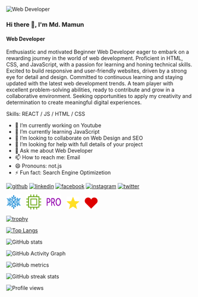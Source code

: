 ![Web Developer](https://arturssmirnovs.github.io/github-profile-readme-generator/images/banner.png)

### Hi there 👋, I'm Md. Mamun
#### Web Developer


Enthusiastic and motivated Beginner Web Developer eager to embark on a rewarding journey in the world of web development. Proficient in HTML, CSS, and JavaScript, with a passion for learning and honing technical skills. Excited to build responsive and user-friendly websites, driven by a strong eye for detail and design. Committed to continuous learning and staying updated with the latest web development trends. A team player with excellent problem-solving abilities, ready to contribute and grow in a collaborative environment. Seeking opportunities to apply my creativity and determination to create meaningful digital experiences.

Skills: REACT / JS / HTML / CSS

- 🔭 I’m currently working on Youtube 
- 🌱 I’m currently learning JavaScript 
- 👯 I’m looking to collaborate on Web Design and SEO 
- 🤔 I’m looking for help with full details of your project 
- 💬 Ask me about Web Developer 
- 📫 How to reach me: Email 
- 😄 Pronouns: not.js 
- ⚡ Fun fact: Search Engine Optimizetion  


[<img src='https://cdn.jsdelivr.net/npm/simple-icons@3.0.1/icons/github.svg' alt='github' height='40'>](https://github.com/MamunWebPro)  [<img src='https://cdn.jsdelivr.net/npm/simple-icons@3.0.1/icons/linkedin.svg' alt='linkedin' height='40'>](https://www.linkedin.com/in/MamunWebPro/)  [<img src='https://cdn.jsdelivr.net/npm/simple-icons@3.0.1/icons/facebook.svg' alt='facebook' height='40'>](https://www.facebook.com/MamunWebPro)  [<img src='https://cdn.jsdelivr.net/npm/simple-icons@3.0.1/icons/instagram.svg' alt='instagram' height='40'>](https://www.instagram.com/MamunWebPro/)  [<img src='https://cdn.jsdelivr.net/npm/simple-icons@3.0.1/icons/twitter.svg' alt='twitter' height='40'>](https://twitter.com/MamunWebPro)  

<a href='https://archiveprogram.github.com/'><img src='https://raw.githubusercontent.com/acervenky/animated-github-badges/master/assets/acbadge.gif' width='40' height='40'></a> <a href='https://docs.github.com/en/developers'><img src='https://raw.githubusercontent.com/acervenky/animated-github-badges/master/assets/devbadge.gif' width='40' height='40'></a> <a href='https://github.com/pricing'><img src='https://raw.githubusercontent.com/acervenky/animated-github-badges/master/assets/pro.gif' width='40' height='40'></a> <a href='https://stars.github.com/'><img src='https://raw.githubusercontent.com/acervenky/animated-github-badges/master/assets/starbadge.gif' width='35' height='35'></a> <a href='https://docs.github.com/en/github/supporting-the-open-source-community-with-github-sponsors'><img src='https://raw.githubusercontent.com/acervenky/animated-github-badges/master/assets/sponsorbadge.gif' width='35' height='35'></a> 

[![trophy](https://github-profile-trophy.vercel.app/?username=MamunWebPro)](https://github.com/ryo-ma/github-profile-trophy)

[![Top Langs](https://github-readme-stats.vercel.app/api/top-langs/?username=MamunWebPro)](https://github.com/anuraghazra/github-readme-stats)

![GitHub stats](https://github-readme-stats.vercel.app/api?username=MamunWebPro&show_icons=true&count_private=true)  

![GitHub Activity Graph](https://activity-graph.herokuapp.com/graph?username=MamunWebPro)  

![GitHub metrics](https://metrics.lecoq.io/MamunWebPro)  

![GitHub streak stats](https://streak-stats.demolab.com/?user=MamunWebPro)  

![Profile views](https://gpvc.arturio.dev/MamunWebPro) 
